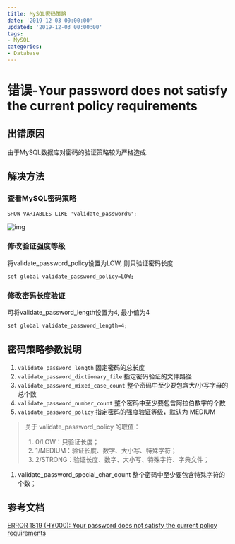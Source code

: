 ```yaml
---
title: MySQL密码策略
date: '2019-12-03 00:00:00'
updated: '2019-12-03 00:00:00'
tags:
- MySQL
categories:
- Database
---
```


# 错误-Your password does not satisfy the current policy requirements

## 出错原因

由于MySQL数据库对密码的验证策略较为严格造成.

## 解决方法

### 查看MySQL密码策略

```mysql
SHOW VARIABLES LIKE 'validate_password%';
```

![img](https://gitee.com/swang-harbin/pic-bed/raw/master/images/2021/20210222190745.png)

### 修改验证强度等级

将validate_password_policy设置为LOW, 则只验证密码长度

```mysql
set global validate_password_policy=LOW; 
```

### 修改密码长度验证

可将validate_password_length设置为4, 最小值为4

```mysql
set global validate_password_length=4;
```

## 密码策略参数说明

1. `validate_password_length`  固定密码的总长度
2. `validate_password_dictionary_file` 指定密码验证的文件路径
3. `validate_password_mixed_case_count`  整个密码中至少要包含大/小写字母的总个数
4. `validate_password_number_count`  整个密码中至少要包含阿拉伯数字的个数
5. `validate_password_policy` 指定密码的强度验证等级，默认为 MEDIUM

> 关于 validate_password_policy 的取值：
>
> 1. 0/LOW：只验证长度；
> 2. 1/MEDIUM：验证长度、数字、大小写、特殊字符；
> 3. 2/STRONG：验证长度、数字、大小写、特殊字符、字典文件；

1. validate_password_special_char_count 整个密码中至少要包含特殊字符的个数；

## 参考文档

[ERROR 1819 (HY000): Your password does not satisfy the current policy requirements](https://blog.csdn.net/hello_world_qwp/article/details/79551789)
